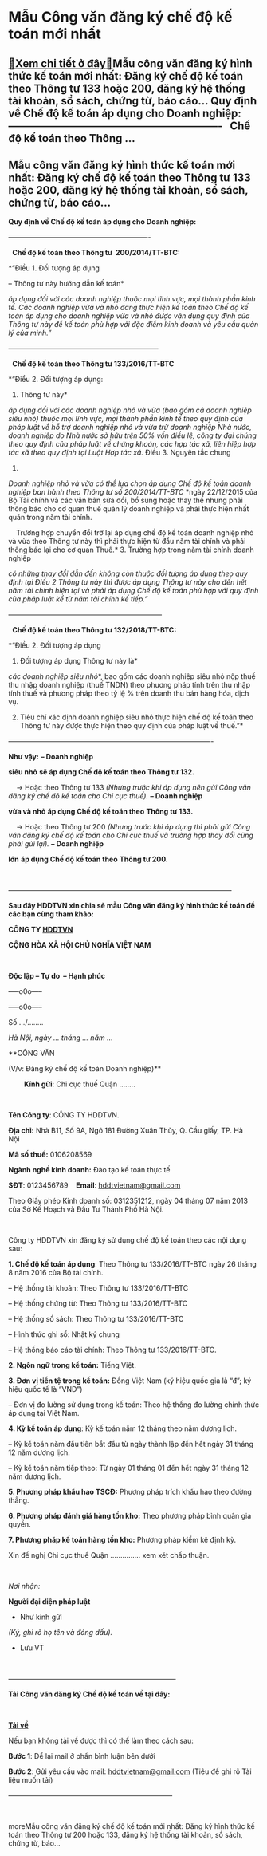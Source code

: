 Mẫu Công văn đăng ký chế độ kế toán mới nhất
============================================

[:gift:Xem chi tiết ở đây:gift:](https://hddtvn.com/mau-cong-van-dang-ky-che-do-ke-toan-moi-nhat/)Mẫu công văn đăng ký hình thức kế toán mới nhất: Đăng ký chế độ kế toán theo Thông tư 133 hoặc 200, đăng ký hệ thống tài khoản, sổ sách, chứng từ, báo cáo… Quy định về Chế độ kế toán áp dụng cho Doanh nghiệp: ————————————————————-   Chế độ kế toán theo Thông …
--------------------------------------------------------------------------------------------------------------------------------------------------------------------------------------------------------------------------------------------------------------------



Mẫu công văn đăng ký hình thức kế toán mới nhất: Đăng ký chế độ kế toán theo Thông tư 133 hoặc 200, đăng ký hệ thống tài khoản, sổ sách, chứng từ, báo cáo…
-------------------------------------------------------------------------------------------------------------------------------------------------------------


**Quy định về Chế độ kế toán áp dụng cho Doanh nghiệp:**



————————————————————-  

  
**Chế độ kế toán theo Thông tư  200/2014/TT-BTC:**


*“Điều 1. Đối tượng áp dụng  

– Thông tư này hướng dẫn kế toán* 

*áp dụng đối với các doanh nghiệp* *thuộc mọi lĩnh vực, mọi thành phần kinh tế. Các doanh nghiệp* *vừa và nhỏ* *đang thực hiện kế toán theo Chế độ kế toán áp dụng cho doanh nghiệp vừa và nhỏ* *được vận dụng quy định của Thông tư này* *để kế toán phù hợp với đặc điểm kinh doanh và yêu cầu quản lý của mình.”*

**—————————————————————–**  

  
**Chế độ kế toán theo Thông tư 133/2016/TT-BTC**


*“Điều 2. Đối tượng áp dụng:  

1. Thông tư này* 

*áp dụng đối với các doanh nghiệp nhỏ và vừa* *(bao gồm cả doanh nghiệp siêu nhỏ) thuộc mọi lĩnh vực, mọi thành phần kinh tế theo quy định của pháp luật về hỗ trợ doanh nghiệp nhỏ và vừa trừ doanh nghiệp Nhà nước, doanh nghiệp do Nhà nước sở hữu trên 50% vốn điều lệ, công ty đại chúng theo quy định của pháp luật về chứng khoán, các hợp tác xã, liên hiệp hợp tác xã theo quy định tại Luật Hợp tác xã.*
Điều 3. Nguyên tắc chung  

1. 

*Doanh nghiệp nhỏ và vừa* *có thể lựa chọn áp dụng Chế độ kế toán doanh nghiệp ban hành theo* *Thông tư số 200/2014/TT-BTC* *ngày 22/12/2015 của Bộ Tài chính và các văn bản sửa đổi, bổ sung hoặc thay thế nhưng phải thông báo cho cơ quan thuế quản lý doanh nghiệp và phải thực hiện nhất quán trong năm tài chính.  

    Trường hợp chuyển đổi trở lại áp dụng chế độ kế toán doanh nghiệp nhỏ và vừa theo Thông tư này thì phải thực hiện từ đầu năm tài chính và phải thông báo lại cho cơ quan Thuế.*
3. Trường hợp trong năm tài chính doanh nghiệp 

*có những thay đổi dẫn đến* *không còn thuộc đối tượng áp dụng theo quy định tại Điều 2 Thông tư này thì* *được áp dụng Thông tư này cho đến hết năm tài chính* *hiện tại và phải áp dụng Chế độ kế toán phù hợp với quy định của pháp luật kể từ năm tài chính kế tiếp.”*

——————————————————————  

  
**Chế độ kế toán theo Thông tư 132/2018/TT-BTC:**


*“Điều 2. Đối tượng áp dụng  

1. Đối tượng áp dụng Thông tư này là* 

*các doanh nghiệp siêu nhỏ**, bao gồm các doanh nghiệp siêu nhỏ nộp thuế thu nhập doanh nghiệp (thuế TNDN) theo phương pháp tính trên thu nhập tính thuế và phương pháp theo tỷ lệ % trên doanh thu bán hàng hóa, dịch vụ.  

2. Tiêu chí xác định doanh nghiệp siêu nhỏ thực hiện chế độ kế toán theo Thông tư này được thực hiện theo quy định của pháp luật về thuế.”*

 —————————————————————————————-

  

**Như vậy:**
**– Doanh nghiệp** 

**siêu nhỏ** **sẽ áp dụng Chế độ kế toán theo** **Thông tư 132.**  

    -> Hoặc theo Thông tư 133 *(Nhưng trước khi áp dụng nên gửi Công văn đăng ký chế độ kế toán cho Chi cục thuế).*
**– Doanh nghiệp** 

**vừa và nhỏ** **áp dụng Chế độ kế toán theo** **Thông tư 133.**  

    -> Hoặc theo Thông tư 200 *(Nhưng trước khi áp dụng thì phải gửi Công văn đăng ký chế độ kế toán cho Chi cục thuế và trường hợp thay đổi cũng phải gửi lại).*
**– Doanh nghiệp** 

**lớn** **áp dụng Chế độ kế toán theo** **Thông tư 200.**



  


 ————————————————————————————————
   

**Sau đây HDDTVN xin chia sẻ mẫu Công văn đăng ký hình thức kế toán để các bạn cùng tham khảo:**







**CÔNG TY [HDDTVN](http://hddtvn.com/ "HDDTVN")**

**CỘNG HÒA XÃ HỘI CHỦ NGHĨA VIỆT NAM**



  

**Độc lập – Tự do  – Hạnh phúc**



—–o0o—–

—–o0o—–



Số …/……..

*Hà Nội, ngày … tháng … năm …*




  

**CÔNG VĂN  

 (V/v: Đăng ký chế độ kế toán Doanh nghiệp)**
   

        **Kính gửi**: Chi cục thuế Quận ……..  

   

**Tên Công ty**: CÔNG TY HDDTVN.  

**Địa chỉ:** Nhà B11, Số 9A, Ngõ 181 Đường Xuân Thủy, Q. Cầu giấy, TP. Hà Nội             

**Mã số thuế:** 0106208569  

**Ngành nghề kinh doanh:** Đào tạo kế toán thực tế  

**SĐT**: 0123456789    **Email**: hddtvietnam@gmail.com  

Theo Giấy phép Kinh doanh số: 0312351212, ngày 04 tháng 07 năm 2013 của Sở Kế Hoạch và Đầu Tư Thành Phố Hà Nội.  

   

Công ty HDDTVN xin đăng ký sử dụng chế độ kế toán theo các nội dụng sau:


**1. Chế độ kế toán áp dụng**: Theo Thông tư 133/2016/TT-BTC ngày 26 tháng 8 năm 2016 của Bộ tài chính.  

– Hệ thống tài khoản: Theo Thông tư 133/2016/TT-BTC  

– Hệ thống chứng từ: Theo Thông tư 133/2016/TT-BTC  

– Hệ thống sổ sách: Theo Thông tư 133/2016/TT-BTC  

– Hình thức ghi sổ: Nhật ký chung  

– Hệ thống báo cáo tài chính: Theo Thông tư 133/2016/TT-BTC.


**2. Ngôn ngữ trong kế toán:** Tiếng Việt.


**3. Đơn vị tiền tệ trong kế toán:** Đồng Việt Nam (ký hiệu quốc gia là “đ”; ký hiệu quốc tế là “VND”)  

– Đơn vị đo lường sử dụng trong kế toán: Theo hệ thống đo lường chính thức áp dụng tại Việt Nam.


**4. Kỳ kế toán áp dụng**: Kỳ kế toán năm 12 tháng theo năm dương lịch.  

– Kỳ kế toán năm đầu tiên bắt đầu từ ngày thành lập đến hết ngày 31 tháng 12 năm dương lịch.  

– Kỳ kế toán năm tiếp theo: Từ ngày 01 tháng 01 đến hết ngày 31 tháng 12 năm dương lịch.


**5. Phương pháp khấu hao TSCĐ:** Phương pháp trích khấu hao theo đường thẳng.


**6. Phương pháp đánh giá hàng tồn kho:** Theo phương pháp bình quân gia quyền.


**7. Phương pháp kế toán hàng tồn kho:** Phương pháp kiểm kê định kỳ.


Xin đề nghị Chi cục thuế Quận …………… xem xét chấp thuận.  

 






*Nơi nhận:*

**Người đại diện pháp luật**



+ Như kính gửi

*(Ký, ghi rõ họ tên và đóng dấu).*



+ Lưu VT

  




  

————————————————————————

  

**Tải Công văn đăng ký Chế độ kế toán về tại đây:**  

  

**[Tải về](https://drive.google.com/uc?authuser=4&id=1L-J5H0nAkWVl0VQTCzGvswvrINBpzmfs&export=download "tải công văn đăng ký hình thức kế toán")**

Nếu bạn không tải về được thì có thể làm theo cách sau:  

**Bước 1**: Để lại mail ở phần bình luận bên dưới  

**Bước 2**: Gửi yêu cầu vào mail: hddtvietnam@gmail.com (Tiêu đề ghi rõ Tài liệu muốn tải)







———————————————————————–  

  


moreMẫu công văn đăng ký chế độ kế toán mới nhất: Đăng ký hình thức kế toán theo Thông tư 200 hoặc 133, đăng ký hệ thống tài khoản, sổ sách, chứng từ, báo…

